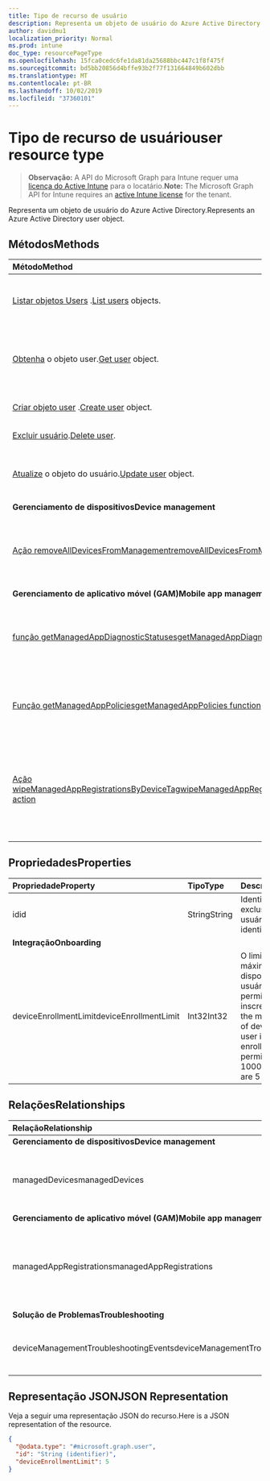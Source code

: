 ```yaml
---
title: Tipo de recurso de usuário
description: Representa um objeto de usuário do Azure Active Directory.
author: davidmu1
localization_priority: Normal
ms.prod: intune
doc_type: resourcePageType
ms.openlocfilehash: 15fca0cedc6fe1da81da25688bbc447c1f8f475f
ms.sourcegitcommit: bd5bb20856d4bffe93b2f77f131664849b602dbb
ms.translationtype: MT
ms.contentlocale: pt-BR
ms.lasthandoff: 10/02/2019
ms.locfileid: "37360101"
---
```

# <a name="user-resource-type"></a><span data-ttu-id="e1b77-103">Tipo de recurso de usuário</span><span class="sxs-lookup"><span data-stu-id="e1b77-103">user resource type</span></span>

> <span data-ttu-id="e1b77-104">**Observação:** A API do Microsoft Graph para Intune requer uma [licença do Active Intune](https://go.microsoft.com/fwlink/?linkid=839381) para o locatário.</span><span class="sxs-lookup"><span data-stu-id="e1b77-104">**Note:** The Microsoft Graph API for Intune requires an [active Intune license](https://go.microsoft.com/fwlink/?linkid=839381) for the tenant.</span></span>

<span data-ttu-id="e1b77-105">Representa um objeto de usuário do Azure Active Directory.</span><span class="sxs-lookup"><span data-stu-id="e1b77-105">Represents an Azure Active Directory user object.</span></span>

## <a name="methods"></a><span data-ttu-id="e1b77-106">Métodos</span><span class="sxs-lookup"><span data-stu-id="e1b77-106">Methods</span></span>
|<span data-ttu-id="e1b77-107">Método</span><span class="sxs-lookup"><span data-stu-id="e1b77-107">Method</span></span>|<span data-ttu-id="e1b77-108">Tipo de retorno</span><span class="sxs-lookup"><span data-stu-id="e1b77-108">Return Type</span></span>|<span data-ttu-id="e1b77-109">Descrição</span><span class="sxs-lookup"><span data-stu-id="e1b77-109">Description</span></span>|
|:---|:---|:---|
|<span data-ttu-id="e1b77-110">[Listar objetos Users](../api/intune-shared-user-list.md) .</span><span class="sxs-lookup"><span data-stu-id="e1b77-110">[List users](../api/intune-shared-user-list.md) objects.</span></span>|<span data-ttu-id="e1b77-111">Conjunto [user](../resources/intune-shared-user.md)</span><span class="sxs-lookup"><span data-stu-id="e1b77-111">[user](../resources/intune-shared-user.md) collection</span></span>|<span data-ttu-id="e1b77-112">Listar propriedades e relações de objetos de [user](../resources/intune-shared-user.md).</span><span class="sxs-lookup"><span data-stu-id="e1b77-112">List properties and relationships of the [user](../resources/intune-shared-user.md) objects.</span></span>|
|<span data-ttu-id="e1b77-113">[Obtenha](../api/intune-shared-user-get.md) o objeto user.</span><span class="sxs-lookup"><span data-stu-id="e1b77-113">[Get user](../api/intune-shared-user-get.md) object.</span></span>|<span data-ttu-id="e1b77-114">Coleção [user](../resources/intune-shared-user.md)</span><span class="sxs-lookup"><span data-stu-id="e1b77-114">[user](../resources/intune-shared-user.md) collection</span></span>|<span data-ttu-id="e1b77-115">Leia as propriedades e as relações do objeto [user](../resources/intune-shared-user.md).</span><span class="sxs-lookup"><span data-stu-id="e1b77-115">Read properties and relationships of the [user](../resources/intune-shared-user.md) object.</span></span>|
|<span data-ttu-id="e1b77-116">[Criar objeto user](../api/intune-shared-user-create.md) .</span><span class="sxs-lookup"><span data-stu-id="e1b77-116">[Create user](../api/intune-shared-user-create.md) object.</span></span>|<span data-ttu-id="e1b77-117">Coleção [user](../resources/intune-shared-user.md)</span><span class="sxs-lookup"><span data-stu-id="e1b77-117">[user](../resources/intune-shared-user.md) collection</span></span>|<span data-ttu-id="e1b77-118">Criar um novo objeto [user](../resources/intune-shared-user.md).</span><span class="sxs-lookup"><span data-stu-id="e1b77-118">Create a new [user](../resources/intune-shared-user.md) object.</span></span>|
|<span data-ttu-id="e1b77-119">[Excluir usuário](../api/intune-shared-user-delete.md).</span><span class="sxs-lookup"><span data-stu-id="e1b77-119">[Delete user](../api/intune-shared-user-delete.md).</span></span>|<span data-ttu-id="e1b77-120">Nenhum</span><span class="sxs-lookup"><span data-stu-id="e1b77-120">None</span></span>|<span data-ttu-id="e1b77-121">Excluir [user](../resources/intune-shared-user.md).</span><span class="sxs-lookup"><span data-stu-id="e1b77-121">Deletes a [user](../resources/intune-shared-user.md).</span></span>|
|<span data-ttu-id="e1b77-122">[Atualize](../api/intune-shared-user-update.md) o objeto do usuário.</span><span class="sxs-lookup"><span data-stu-id="e1b77-122">[Update user](../api/intune-shared-user-update.md) object.</span></span>|[<span data-ttu-id="e1b77-123">user</span><span class="sxs-lookup"><span data-stu-id="e1b77-123">user</span></span>](../resources/intune-shared-user.md)|<span data-ttu-id="e1b77-124">Atualizar as propriedades de um objeto de [user](../resources/intune-shared-user.md).</span><span class="sxs-lookup"><span data-stu-id="e1b77-124">Update the properties of a [user](../resources/intune-shared-user.md) object.</span></span>|
|<span data-ttu-id="e1b77-125">**Gerenciamento de dispositivos**</span><span class="sxs-lookup"><span data-stu-id="e1b77-125">**Device management**</span></span>|
|[<span data-ttu-id="e1b77-126">Ação removeAllDevicesFromManagement</span><span class="sxs-lookup"><span data-stu-id="e1b77-126">removeAllDevicesFromManagement action</span></span>](../api/intune-shared-user-removealldevicesfrommanagement.md)|<span data-ttu-id="e1b77-127">Nenhum</span><span class="sxs-lookup"><span data-stu-id="e1b77-127">None</span></span>|<span data-ttu-id="e1b77-128">Desativa todos os dispositivos de gerenciamento deste usuário</span><span class="sxs-lookup"><span data-stu-id="e1b77-128">Retire all devices from management for this user</span></span>|
|<span data-ttu-id="e1b77-129">**Gerenciamento de aplicativo móvel (GAM)**</span><span class="sxs-lookup"><span data-stu-id="e1b77-129">**Mobile app management (MAM)**</span></span>|
|[<span data-ttu-id="e1b77-130">função getManagedAppDiagnosticStatuses</span><span class="sxs-lookup"><span data-stu-id="e1b77-130">getManagedAppDiagnosticStatuses function</span></span>](../api/intune-shared-user-getmanagedappdiagnosticstatuses.md)|<span data-ttu-id="e1b77-131">Conjunto [managedAppDiagnosticStatus](../resources/intune-mam-managedappdiagnosticstatus.md)</span><span class="sxs-lookup"><span data-stu-id="e1b77-131">[managedAppDiagnosticStatus](../resources/intune-mam-managedappdiagnosticstatus.md) collection</span></span>|<span data-ttu-id="e1b77-132">Obtém diagnóstico do status de validação para um determinado usuário.</span><span class="sxs-lookup"><span data-stu-id="e1b77-132">Gets diagnostics validation status for a given user.</span></span>|
|[<span data-ttu-id="e1b77-133">Função getManagedAppPolicies</span><span class="sxs-lookup"><span data-stu-id="e1b77-133">getManagedAppPolicies function</span></span>](../api/intune-shared-user-getmanagedapppolicies.md)|<span data-ttu-id="e1b77-134">Conjunto [managedAppPolicy](../resources/intune-mam-managedapppolicy.md)</span><span class="sxs-lookup"><span data-stu-id="e1b77-134">[managedAppPolicy](../resources/intune-mam-managedapppolicy.md) collection</span></span>|<span data-ttu-id="e1b77-135">Obtém as restrições de aplicativo para um determinado usuário.</span><span class="sxs-lookup"><span data-stu-id="e1b77-135">Gets app restrictions for a given user.</span></span>|
|[<span data-ttu-id="e1b77-136">Ação wipeManagedAppRegistrationsByDeviceTag</span><span class="sxs-lookup"><span data-stu-id="e1b77-136">wipeManagedAppRegistrationsByDeviceTag action</span></span>](../api/intune-shared-user-wipemanagedappregistrationsbydevicetag.md)|<span data-ttu-id="e1b77-137">Nenhum</span><span class="sxs-lookup"><span data-stu-id="e1b77-137">None</span></span>|<span data-ttu-id="e1b77-138">Emite uma operação de apagamento em um registro de aplicativo com uma marcação de dispositivo específica.</span><span class="sxs-lookup"><span data-stu-id="e1b77-138">Issues a wipe operation on an app registration with specified device tag.</span></span>|

## <a name="properties"></a><span data-ttu-id="e1b77-139">Propriedades</span><span class="sxs-lookup"><span data-stu-id="e1b77-139">Properties</span></span>
|<span data-ttu-id="e1b77-140">Propriedade</span><span class="sxs-lookup"><span data-stu-id="e1b77-140">Property</span></span>|<span data-ttu-id="e1b77-141">Tipo</span><span class="sxs-lookup"><span data-stu-id="e1b77-141">Type</span></span>|<span data-ttu-id="e1b77-142">Descrição</span><span class="sxs-lookup"><span data-stu-id="e1b77-142">Description</span></span>|
|:---|:---|:---|
|<span data-ttu-id="e1b77-143">id</span><span class="sxs-lookup"><span data-stu-id="e1b77-143">id</span></span>|<span data-ttu-id="e1b77-144">String</span><span class="sxs-lookup"><span data-stu-id="e1b77-144">String</span></span>|<span data-ttu-id="e1b77-145">Identificador exclusivo do usuário.</span><span class="sxs-lookup"><span data-stu-id="e1b77-145">Unique identifier of the user.</span></span>|
|<span data-ttu-id="e1b77-146">**Integração**</span><span class="sxs-lookup"><span data-stu-id="e1b77-146">**Onboarding**</span></span>|
|<span data-ttu-id="e1b77-147">deviceEnrollmentLimit</span><span class="sxs-lookup"><span data-stu-id="e1b77-147">deviceEnrollmentLimit</span></span>|<span data-ttu-id="e1b77-148">Int32</span><span class="sxs-lookup"><span data-stu-id="e1b77-148">Int32</span></span>|<span data-ttu-id="e1b77-149">O limite do número máximo de dispositivos que o usuário tem permissão para inscrever.</span><span class="sxs-lookup"><span data-stu-id="e1b77-149">The limit on the maximum number of devices that the user is permitted to enroll.</span></span> <span data-ttu-id="e1b77-150">Os valores permitidos vão de 5 a 1000.</span><span class="sxs-lookup"><span data-stu-id="e1b77-150">Allowed values are 5 or 1000.</span></span>|


## <a name="relationships"></a><span data-ttu-id="e1b77-151">Relações</span><span class="sxs-lookup"><span data-stu-id="e1b77-151">Relationships</span></span>
|<span data-ttu-id="e1b77-152">Relação</span><span class="sxs-lookup"><span data-stu-id="e1b77-152">Relationship</span></span>|<span data-ttu-id="e1b77-153">Tipo</span><span class="sxs-lookup"><span data-stu-id="e1b77-153">Type</span></span>|<span data-ttu-id="e1b77-154">Descrição</span><span class="sxs-lookup"><span data-stu-id="e1b77-154">Description</span></span>|
|:---|:---|:---|
|<span data-ttu-id="e1b77-155">**Gerenciamento de dispositivos**</span><span class="sxs-lookup"><span data-stu-id="e1b77-155">**Device management**</span></span>|
|<span data-ttu-id="e1b77-156">managedDevices</span><span class="sxs-lookup"><span data-stu-id="e1b77-156">managedDevices</span></span>|<span data-ttu-id="e1b77-157">Conjunto [managedDevice](../resources/intune-devices-manageddevice.md)</span><span class="sxs-lookup"><span data-stu-id="e1b77-157">[managedDevice](../resources/intune-devices-manageddevice.md) collection</span></span>|<span data-ttu-id="e1b77-158">Os dispositivos gerenciados associados ao usuário.</span><span class="sxs-lookup"><span data-stu-id="e1b77-158">The managed devices associated with the user.</span></span>|
|<span data-ttu-id="e1b77-159">**Gerenciamento de aplicativo móvel (GAM)**</span><span class="sxs-lookup"><span data-stu-id="e1b77-159">**Mobile app management (MAM)**</span></span>|
|<span data-ttu-id="e1b77-160">managedAppRegistrations</span><span class="sxs-lookup"><span data-stu-id="e1b77-160">managedAppRegistrations</span></span>|<span data-ttu-id="e1b77-161">Conjunto [managedAppRegistration](../resources/intune-mam-managedappregistration.md)</span><span class="sxs-lookup"><span data-stu-id="e1b77-161">[managedAppRegistration](../resources/intune-mam-managedappregistration.md) collection</span></span>|<span data-ttu-id="e1b77-162">Zero ou mais registros de aplicativos gerenciados que pertencem ao usuário.</span><span class="sxs-lookup"><span data-stu-id="e1b77-162">Zero or more managed app registrations that belong to the user.</span></span>|
|<span data-ttu-id="e1b77-163">**Solução de Problemas**</span><span class="sxs-lookup"><span data-stu-id="e1b77-163">**Troubleshooting**</span></span>|
|<span data-ttu-id="e1b77-164">deviceManagementTroubleshootingEvents</span><span class="sxs-lookup"><span data-stu-id="e1b77-164">deviceManagementTroubleshootingEvents</span></span>|<span data-ttu-id="e1b77-165">Conjunto [deviceManagementTroubleshootingEvent](../resources/intune-troubleshooting-devicemanagementtroubleshootingevent.md)</span><span class="sxs-lookup"><span data-stu-id="e1b77-165">[deviceManagementTroubleshootingEvent](../resources/intune-troubleshooting-devicemanagementtroubleshootingevent.md) collection</span></span>|<span data-ttu-id="e1b77-166">A lista de eventos de solução de problemas desse usuário.</span><span class="sxs-lookup"><span data-stu-id="e1b77-166">The list of troubleshooting events for this user.</span></span>|

## <a name="json-representation"></a><span data-ttu-id="e1b77-167">Representação JSON</span><span class="sxs-lookup"><span data-stu-id="e1b77-167">JSON Representation</span></span>
<span data-ttu-id="e1b77-168">Veja a seguir uma representação JSON do recurso.</span><span class="sxs-lookup"><span data-stu-id="e1b77-168">Here is a JSON representation of the resource.</span></span>
<!-- {
  "blockType": "resource",
  "baseType": "microsoft.graph.directoryObject",
  "openType": true,
  "@odata.type": "microsoft.graph.user"
}
--> 
``` json
{
  "@odata.type": "#microsoft.graph.user",
  "id": "String (identifier)",
  "deviceEnrollmentLimit": 5
}
```

<!-- {
  "type": "#page.annotation",
  "suppressions": [
    "Warning: Resource microsoft.graph.user is defined in multiple files: /api-reference/v1.0/resources/intune_shared_user.md, /api-reference/v1.0/resources/user.md",
  ]
}-->

